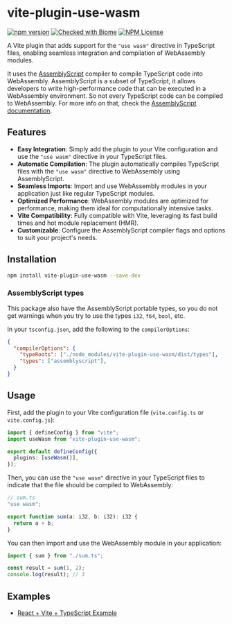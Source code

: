 # vite-plugin-use-wasm

[![npm version](https://img.shields.io/npm/v/vite-plugin-use-wasm?style=flat&logo=npm&labelColor=CB3837)](https://www.npmjs.com/package/vite-plugin-use-wasm)
[![Checked with Biome](https://img.shields.io/badge/Checked_with-Biome-60a5fa?style=flat&logo=biome)](https://biomejs.dev)
[![NPM License](https://img.shields.io/npm/l/vite-plugin-use-wasm?style=flat)](https://github.com/LuanRoger/vite-plugin-use-wasm/blob/main/LICENSE)

A Vite plugin that adds support for the `"use wasm"` directive in TypeScript files, enabling seamless integration and compilation of WebAssembly modules.

It uses the [AssemblyScript](https://www.assemblyscript.org/) compiler to compile TypeScript code into WebAssembly. AssemblyScript is a subset of TypeScript, it allows developers to write high-performance code that can be executed in a WebAssembly environment. So not every TypeScript code can be compiled to WebAssembly. For more info on that, check the [AssemblyScript documentation](https://www.assemblyscript.org/introduction.html).

## Features

- **Easy Integration**: Simply add the plugin to your Vite configuration and use the `"use wasm"` directive in your TypeScript files.
- **Automatic Compilation**: The plugin automatically compiles TypeScript files with the `"use wasm"` directive to WebAssembly using AssemblyScript.
- **Seamless Imports**: Import and use WebAssembly modules in your application just like regular TypeScript modules.
- **Optimized Performance**: WebAssembly modules are optimized for performance, making them ideal for computationally intensive tasks.
- **Vite Compatibility**: Fully compatible with Vite, leveraging its fast build times and hot module replacement (HMR).
- **Customizable**: Configure the AssemblyScript compiler flags and options to suit your project's needs.

## Installation

```bash
npm install vite-plugin-use-wasm --save-dev
```

### AssemblyScript types

This package also have the AssemblyScript portable types, so you do not get warnings when you try to use the types `i32`, `f64`, `bool`, etc.

In your `tsconfig.json`, add the following to the `compilerOptions`:

```json
{
  "compilerOptions": {
    "typeRoots": ["./node_modules/vite-plugin-use-wasm/dist/types"],
    "types": ["assemblyscript"],
  }
}
```

## Usage

First, add the plugin to your Vite configuration file (`vite.config.ts` or `vite.config.js`):

```ts
import { defineConfig } from "vite";
import useWasm from "vite-plugin-use-wasm";

export default defineConfig({
  plugins: [useWasm()],
});
```

Then, you can use the `"use wasm"` directive in your TypeScript files to indicate that the file should be compiled to WebAssembly:

```ts
// sum.ts
"use wasm";

export function sum(a: i32, b: i32): i32 {
  return a + b;
}
```

You can then import and use the WebAssembly module in your application:

```ts
import { sum } from "./sum.ts";

const result = sum(1, 2);
console.log(result); // 3
```

## Examples

- [React + Vite + TypeScript Example](https://github.com/LuanRoger/vite-plugin-use-wasm/tree/main/examples/react-vite-ts)
